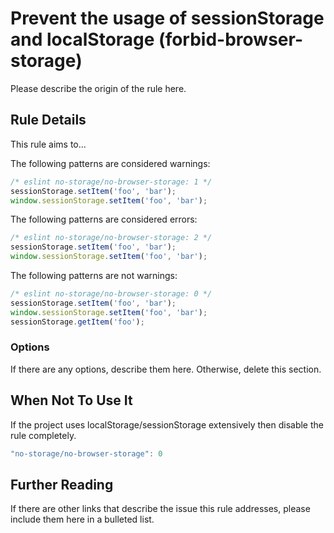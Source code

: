 # Prevent the usage of sessionStorage and localStorage (forbid-browser-storage)

Please describe the origin of the rule here.


## Rule Details

This rule aims to...

The following patterns are considered warnings:

```js
/* eslint no-storage/no-browser-storage: 1 */
sessionStorage.setItem('foo', 'bar');
window.sessionStorage.setItem('foo', 'bar');

```

The following patterns are considered errors:

```js
/* eslint no-storage/no-browser-storage: 2 */
sessionStorage.setItem('foo', 'bar');
window.sessionStorage.setItem('foo', 'bar');

```

The following patterns are not warnings:

```js
/* eslint no-storage/no-browser-storage: 0 */
sessionStorage.setItem('foo', 'bar');
window.sessionStorage.setItem('foo', 'bar');
sessionStorage.getItem('foo');

```

### Options

If there are any options, describe them here. Otherwise, delete this section.

## When Not To Use It

If the project uses localStorage/sessionStorage extensively then disable the rule completely.
```js
"no-storage/no-browser-storage": 0
```

## Further Reading

If there are other links that describe the issue this rule addresses, please include them here in a bulleted list.
